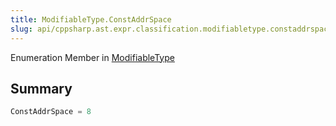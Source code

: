 ```yaml
---
title: ModifiableType.ConstAddrSpace
slug: api/cppsharp.ast.expr.classification.modifiabletype.constaddrspace
---
```

Enumeration Member in [ModifiableType](/api/cppsharp/ast/expr/classification/modifiabletype)

## Summary



```csharp
ConstAddrSpace = 8
```

